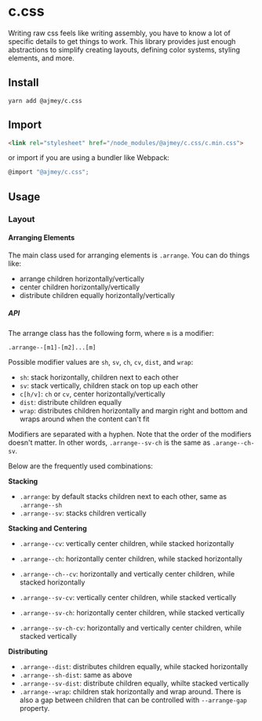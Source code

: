 # c.css

Writing raw css feels like writing assembly, you have to know a lot of
specific details to get things to work. This library provides
just enough abstractions to simplify creating layouts, defining color systems,
styling elements, and more.

## Install

`yarn add @ajmey/c.css`

## Import

```html
<link rel="stylesheet" href="/node_modules/@ajmey/c.css/c.min.css">
```

or import if you are using a bundler like Webpack:

```js
@import "@ajmey/c.css";
```

## Usage

### Layout

#### Arranging Elements

The main class used for arranging elements is `.arrange`. You can do things like:

- arrange children horizontally/vertically
- center children horizontally/vertically
- distribute children equally horizontally/vertically

##### API

The arrange class has the following form, where `m` is a modifier:

`.arrange--[m1]-[m2]...[m]`

Possible modifier values are `sh`, `sv`, `ch`, `cv`, `dist`, and `wrap`:

- `sh`: stack horizontally, children next to each other
- `sv`: stack vertically, children stack on top up each other
- `c[h/v]`: `ch` or `cv`, center horizontally/vertically
- `dist`: distribute children equally
- `wrap`: distributes children horizontally and margin right and bottom and wraps around when the content can't fit

Modifiers are separated with a hyphen. Note that the order of the modifiers
doesn't matter. In other words, `.arrange--sv-ch` is the same as `.arange--ch-sv`.

Below are the frequently used combinations:

**Stacking**

- `.arrange`: by default stacks children next to each other, same as `.arrange--sh`
- `.arrange--sv`: stacks children vertically

**Stacking and Centering**

- `.arrange--cv`: vertically center children, while stacked horizontally
- `.arrange--ch`: horizontally center children, while stacked horizontally
- `.arrange--ch--cv`: horizontally and vertically center children, while stacked horizontally

- `.arrange--sv-cv`: vertically center children, while stacked vertically
- `.arrange--sv-ch`: horizontally center children, while stacked vertically
- `.arrange--sv-ch-cv`: horizontally and vertically center children, while stacked vertically

**Distributing**

- `.arrange--dist`: distributes children equally, while stacked horizontally
- `.arrange--sh-dist`: same as above
- `.arrange--sv-dist`: distribute children equally, whilte stacked vertically
- `.arrange--wrap`: children stak horizontally and wrap around. There is also a gap between children that can be controlled with `--arrange-gap` property.
